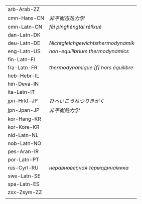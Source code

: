 | | |
|-|-|
| arb-Arab-ZZ |  |
| cmn-Hans-CN | _非平衡态热力学_ |
| cmn-Latn-CN | _fēi pínghéngtài rèlìxué_ |
| dan-Latn-DK |  |
| deu-Latn-DE | _Nichtgleichgewichtsthermodynamik_ |
| eng-Latn-US | _non-equilibrium thermodynamics_ |
| fin-Latn-FI |  |
| fra-Latn-FR | _thermodynamique [f] hors équilibre_ |
| heb-Hebr-IL |  |
| hin-Deva-IN |  |
| ita-Latn-IT |  |
| jpn-Hrkt-JP | _ひへいこうねつりきがく_ |
| jpn-Jpan-JP | _非平衡熱力学_ |
| kor-Hang-KR |  |
| kor-Kore-KR |  |
| nld-Latn-NL |  |
| nob-Latn-NO |  |
| pes-Aran-IR |  |
| por-Latn-PT |  |
| rus-Cyrl-RU | _неравнове́сная термодина́мика_ |
| swe-Latn-SE |  |
| spa-Latn-ES |  |
| zxx-Zsym-ZZ |  |
|  |  |

